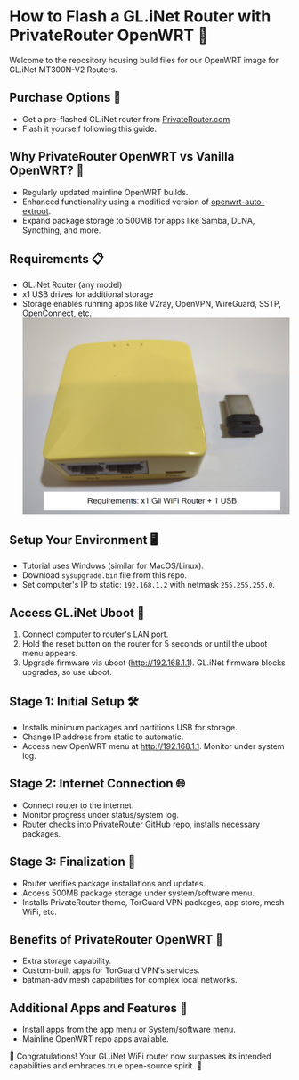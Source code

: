 # How to Flash a GL.iNet Router with PrivateRouter OpenWRT 📡

Welcome to the repository housing build files for our OpenWRT image for GL.iNet MT300N-V2 Routers.

## Purchase Options 🛒
- Get a pre-flashed GL.iNet router from [PrivateRouter.com](https://privaterouter.com)
- Flash it yourself following this guide.

## Why PrivateRouter OpenWRT vs Vanilla OpenWRT? 🤔
- Regularly updated mainline OpenWRT builds.
- Enhanced functionality using a modified version of [openwrt-auto-extroot](https://github.com/attila-lendvai/openwrt-auto-extroot).
- Expand package storage to 500MB for apps like Samba, DLNA, Syncthing, and more.

## Requirements 📋
- GL.iNet Router (any model)
- x1 USB drives for additional storage
- Storage enables running apps like V2ray, OpenVPN, WireGuard, SSTP, OpenConnect, etc.
![requirements](https://github.com/PrivateRouter-LLC/SelfHostedApps/blob/main/images/requirements.png?raw=true)


## Setup Your Environment 🖥️
- Tutorial uses Windows (similar for MacOS/Linux).
- Download `sysupgrade.bin` file from this repo.
- Set computer's IP to static: `192.168.1.2` with netmask `255.255.255.0`.

## Access GL.iNet Uboot 🔄
1. Connect computer to router's LAN port.
2. Hold the reset button on the router for 5 seconds or until the uboot menu appears.
3. Upgrade firmware via uboot (http://192.168.1.1). GL.iNet firmware blocks upgrades, so use uboot.

## Stage 1: Initial Setup 🛠️
- Installs minimum packages and partitions USB for storage.
- Change IP address from static to automatic.
- Access new OpenWRT menu at http://192.168.1.1. Monitor under system log.

## Stage 2: Internet Connection 🌐
- Connect router to the internet.
- Monitor progress under status/system log.
- Router checks into PrivateRouter GitHub repo, installs necessary packages.

## Stage 3: Finalization 🎉
- Router verifies package installations and updates.
- Access 500MB package storage under system/software menu.
- Installs PrivateRouter theme, TorGuard VPN packages, app store, mesh WiFi, etc.

## Benefits of PrivateRouter OpenWRT 🌟
- Extra storage capability.
- Custom-built apps for TorGuard VPN's services.
- batman-adv mesh capabilities for complex local networks.

## Additional Apps and Features 🔧
- Install apps from the app menu or System/software menu.
- Mainline OpenWRT repo apps available.

🎊 Congratulations! Your GL.iNet WiFi router now surpasses its intended capabilities and embraces true open-source spirit. 🚀
